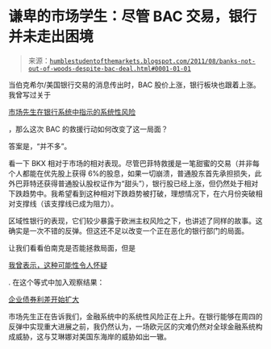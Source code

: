 <!--yml

类别：未分类

日期：2024-05-18 04:16:40

-->

# 谦卑的市场学生：尽管 BAC 交易，银行并未走出困境

> 来源：[`humblestudentofthemarkets.blogspot.com/2011/08/banks-not-out-of-woods-despite-bac-deal.html#0001-01-01`](https://humblestudentofthemarkets.blogspot.com/2011/08/banks-not-out-of-woods-despite-bac-deal.html#0001-01-01)

当伯克希尔/美国银行交易的消息传出时，BAC 股价上涨，银行板块也跟着上涨。我曾写过关于

[市场先生在银行系统中指示的系统性风险](http://humblestudentofthemarkets.blogspot.com/2011/08/banking-system-like-2008-what-about.html)

，那么这次 BAC 的救援行动如何改变了这一局面？

答案是，“并不多”。

看一下 BKX 相对于市场的相对表现。尽管巴菲特救援是一笔甜蜜的交易（并非每个人都能在优先股上获得 6%的股息，如果一切崩溃，普通股东首先承担损失，此外巴菲特还获得普通股认股权证作为“甜头”），银行股已经上涨，但仍然处于相对下跌趋势中。我希望看到这种相对下跌趋势被打破，理想情况下，在六月份突破相对支撑线（该支撑线已成为阻力）。

区域性银行的表现，它们较少暴露于欧洲主权风险之下，也讲述了同样的故事。这确实是一次不错的反弹。但这还不足以改变一个正在恶化的银行部门的局面。

让我们看看伯南克是否能拯救局面，但是

[我曾表示，这种可能性令人怀疑](http://humblestudentofthemarkets.blogspot.com/2011/08/dont-expect-fed-to-throw-another-party.html)

. 在这个等式中加入观察结果：

[企业债券利差开始扩大](http://blogs.stockcharts.com/dont_ignore_this_chart/2011/08/corporate-bond-etf-takes-a-tumble-lqd-tlt.html)

市场先生正在告诉我们，金融系统中的系统性风险正在上升。在银行能够在周四的反弹中实现重大进展之前，我仍然认为，一场欧元区的灾难仍然对全球金融系统构成威胁，这与艾琳娜对美国东海岸的威胁如出一辙。

